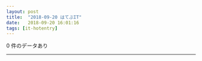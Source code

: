 ```yaml
---
layout: post
title:  "2018-09-20 はてぶIT"
date:   2018-09-20 16:01:16
tags: [it-hotentry]
---
```

0 件のデータあり

<hr>
